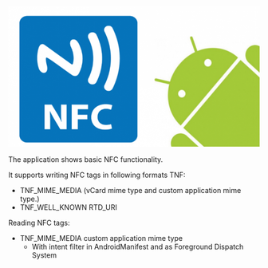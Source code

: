 <img src="nfc.png" alt="NFC and Android">

The application shows basic NFC functionality.

It supports writing NFC tags in following formats TNF:

 - TNF_MIME_MEDIA (vCard mime type and custom application mime type.)
 - TNF_WELL_KNOWN RTD_URI
 
Reading NFC tags:

 - TNF_MIME_MEDIA custom application mime type
    - With intent filter in AndroidManifest and as Foreground Dispatch System